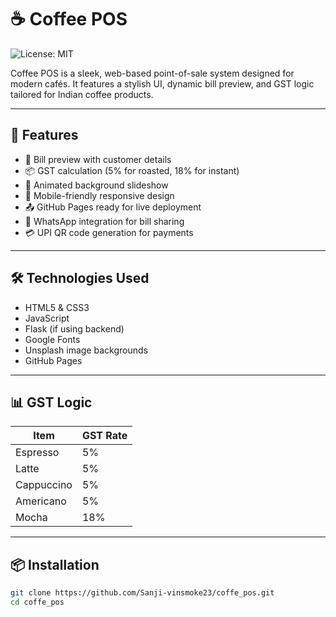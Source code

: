 # ☕ Coffee POS

![License: MIT](https://img.shields.io/badge/License-MIT-yellow.svg)

Coffee POS is a sleek, web-based point-of-sale system designed for modern cafés. It features a stylish UI, dynamic bill preview, and GST logic tailored for Indian coffee products.

---

## 🚀 Features

- 🧾 Bill preview with customer details
- 📦 GST calculation (5% for roasted, 18% for instant)
- 🎨 Animated background slideshow
- 📱 Mobile-friendly responsive design
- 📤 GitHub Pages ready for live deployment
- 📲 WhatsApp integration for bill sharing
- 💳 UPI QR code generation for payments

---

## 🛠 Technologies Used

- HTML5 & CSS3
- JavaScript
- Flask (if using backend)
- Google Fonts
- Unsplash image backgrounds
- GitHub Pages

---

## 📊 GST Logic

| Item        | GST Rate |
|-------------|----------|
| Espresso    | 5%       |
| Latte       | 5%       |
| Cappuccino  | 5%       |
| Americano   | 5%       |
| Mocha       | 18%      |

---

## 📦 Installation

```bash
git clone https://github.com/Sanji-vinsmoke23/coffe_pos.git
cd coffe_pos
